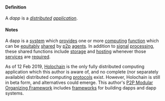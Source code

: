 #### Definition

A *dapp* is a *[distributed](https://github.com/gcassel/Modular-Organization-Terminology/blob/master/terms/distribute.md) [application](https://github.com/gcassel/Modular-Organization-Terminology/blob/master/terms/application.md)*.  

#### Notes

A dapp is a [system](https://github.com/gcassel/Modular-Organization-Terminology/blob/master/terms/system.md) which [provides](https://github.com/gcassel/Modular-Organization-Terminology/blob/master/terms/provide.md) one or more [computing](https://github.com/gcassel/Modular-Organization-Terminology/blob/master/terms/compute.md) [function](https://github.com/gcassel/Modular-Organization-Terminology/blob/master/terms/function.md) which can be [equitably](https://github.com/gcassel/Modular-Organization-Terminology/blob/master/terms/equity.md) [shared](https://github.com/gcassel/Modular-Organization-Terminology/blob/master/terms/common.md) by [p2p](https://github.com/gcassel/Modular-Organization-Terminology/blob/master/compound-terms/p2p.md) [agents](https://github.com/gcassel/Modular-Organization-Terminology/blob/master/terms/agent.md).  In addition to [signal](https://github.com/gcassel/Modular-Organization-Terminology/blob/master/terms/signal.md) [processing](https://github.com/gcassel/Modular-Organization-Terminology/blob/master/terms/process.md), these shared functions include [storage](https://github.com/gcassel/Modular-Organization-Terminology/blob/master/terms/store.md) and [hosting](https://github.com/gcassel/Modular-Organization-Terminology/blob/master/terms/host.md) whenever those [services](https://github.com/gcassel/Modular-Organization-Terminology/blob/master/terms/serve.md) are [required](https://github.com/gcassel/Modular-Organization-Terminology/blob/master/terms/requirement.md).

As of 12 Feb 2019, [Holochain](https://holochain.org/) is the only fully distributed computing application which this author is aware of, and no complete (nor separately available) distributed computing [protocols](https://github.com/gcassel/Modular-Organization-Terminology/blob/master/terms/protocol.md) exist.  However, Holochain is still in beta form, and alternatives could emerge.  This author's [P2P Modular Organizing Framework](https://docs.google.com/drawings/d/1KZpc4_98IrJ0cjcFpkL5TcBug63fsTrT6i5eL2j5z80/edit?usp=sharing) includes [frameworks](https://github.com/gcassel/Modular-Organizing-Terminology/blob/master/compound-terms/framework.md) for building dapps and dapp systems.
